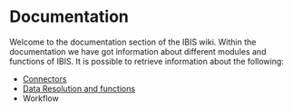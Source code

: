 # Documentation
Welcome to the documentation section of the IBIS wiki.
Within the documentation we have got information about different modules and functions of IBIS.
It is possible to retrieve information about the following:
    
- [Connectors](./Documentatie/Connectors) 
- [Data Resolution and functions](./Documentatie/HelpPageDataResolutionAndFunctions)
- Workflow